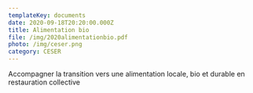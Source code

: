 ```yaml
---
templateKey: documents
date: 2020-09-18T20:20:00.000Z
title: Alimentation bio
file: /img/2020alimentationbio.pdf
photo: /img/ceser.png
category: CESER
---
```

Accompagner la transition vers une alimentation locale, bio et durable en restauration collective